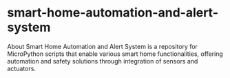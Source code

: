 # smart-home-automation-and-alert-system
About Smart Home Automation and Alert System is a repository for MicroPython scripts that enable various smart home functionalities, offering automation and safety solutions through integration of sensors and actuators.
